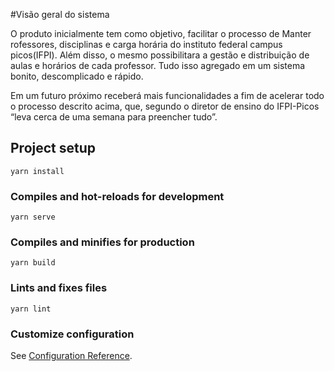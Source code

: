 #Visão geral do sistema

O produto inicialmente tem como objetivo, facilitar o processo de Manter rofessores, disciplinas e carga horária do instituto federal campus picos(IFPI). Além disso, o mesmo possibilitara a gestão e distribuição de aulas e horários de cada professor. Tudo isso agregado em um sistema bonito, descomplicado e rápido.

Em um futuro próximo receberá mais funcionalidades a fim de acelerar todo o processo descrito acima, que, segundo o diretor de ensino do IFPI-Picos “leva cerca de uma semana para preencher tudo”.

## Project setup
```
yarn install
```

### Compiles and hot-reloads for development
```
yarn serve
```

### Compiles and minifies for production
```
yarn build
```

### Lints and fixes files
```
yarn lint
```

### Customize configuration
See [Configuration Reference](https://cli.vuejs.org/config/).
